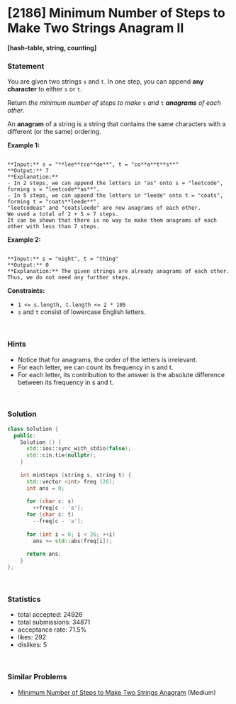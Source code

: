 # [2186] Minimum Number of Steps to Make Two Strings Anagram II

**[hash-table, string, counting]**

### Statement

You are given two strings `s` and `t`. In one step, you can append **any character** to either `s` or `t`.

Return *the minimum number of steps to make* `s` *and* `t` ***anagrams** of each other.*

An **anagram** of a string is a string that contains the same characters with a different (or the same) ordering.


**Example 1:**

```

**Input:** s = "**lee**tco**de**", t = "co**a**t**s**"
**Output:** 7
**Explanation:** 
- In 2 steps, we can append the letters in "as" onto s = "leetcode", forming s = "leetcode**as**".
- In 5 steps, we can append the letters in "leede" onto t = "coats", forming t = "coats**leede**".
"leetcodeas" and "coatsleede" are now anagrams of each other.
We used a total of 2 + 5 = 7 steps.
It can be shown that there is no way to make them anagrams of each other with less than 7 steps.

```

**Example 2:**

```

**Input:** s = "night", t = "thing"
**Output:** 0
**Explanation:** The given strings are already anagrams of each other. Thus, we do not need any further steps.

```

**Constraints:**
* `1 <= s.length, t.length <= 2 * 105`
* `s` and `t` consist of lowercase English letters.


<br>

### Hints

- Notice that for anagrams, the order of the letters is irrelevant.
- For each letter, we can count its frequency in s and t.
- For each letter, its contribution to the answer is the absolute difference between its frequency in s and t.

<br>

### Solution

```cpp
class Solution {
  public:
    Solution () {
      std::ios::sync_with_stdio(false);
      std::cin.tie(nullptr);
    }
  
    int minSteps (string s, string t) {
      std::vector <int> freq (26);
      int ans = 0;
      
      for (char c: s)
        ++freq[c - 'a'];
      for (char c: t)
        --freq[c - 'a'];
      
      for (int i = 0; i < 26; ++i)
        ans += std::abs(freq[i]);
      
      return ans;
    }
};
```

<br>

### Statistics

- total accepted: 24926
- total submissions: 34871
- acceptance rate: 71.5%
- likes: 292
- dislikes: 5

<br>

### Similar Problems

- [Minimum Number of Steps to Make Two Strings Anagram](https://leetcode.com/problems/minimum-number-of-steps-to-make-two-strings-anagram) (Medium)
